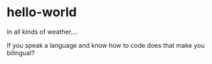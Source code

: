# hello-world
In all kinds of weather....

If you speak a language and know how to code does that make you bilingual?
